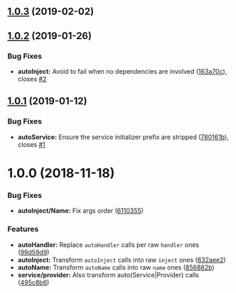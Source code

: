 ## [1.0.3](https://github.com/nfroidure/babel-plugin-knifecycle/compare/v1.0.2...v1.0.3) (2019-02-02)



## [1.0.2](https://github.com/nfroidure/babel-plugin-knifecycle/compare/v1.0.1...v1.0.2) (2019-01-26)


### Bug Fixes

* **autoInject:** Avoid to fail when no dependencies are involved ([163a70c](https://github.com/nfroidure/babel-plugin-knifecycle/commit/163a70c)), closes [#2](https://github.com/nfroidure/babel-plugin-knifecycle/issues/2)



## [1.0.1](https://github.com/nfroidure/babel-plugin-knifecycle/compare/v1.0.0...v1.0.1) (2019-01-12)


### Bug Fixes

* **autoService:** Ensure the service initializer prefix are stripped ([780161b](https://github.com/nfroidure/babel-plugin-knifecycle/commit/780161b)), closes [#1](https://github.com/nfroidure/babel-plugin-knifecycle/issues/1)



# 1.0.0 (2018-11-18)


### Bug Fixes

* **autoInject/Name:** Fix args order ([6110355](https://github.com/nfroidure/babel-plugin-knifecycle/commit/6110355))


### Features

* **autoHandler:** Replace `autoHandler` calls per raw `handler` ones ([99d59d9](https://github.com/nfroidure/babel-plugin-knifecycle/commit/99d59d9))
* **autoInject:** Transform `autoInject` calls into raw `inject` ones ([632aee2](https://github.com/nfroidure/babel-plugin-knifecycle/commit/632aee2))
* **autoName:** Transform `autoName` calls into raw `name` ones ([856882b](https://github.com/nfroidure/babel-plugin-knifecycle/commit/856882b))
* **service/provider:** Also transform auto(Service|Provider) calls ([495c8b6](https://github.com/nfroidure/babel-plugin-knifecycle/commit/495c8b6))



